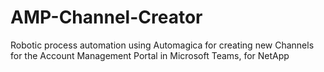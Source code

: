 # AMP-Channel-Creator
Robotic process automation using Automagica for creating new Channels for the Account Management Portal in Microsoft Teams, for NetApp
